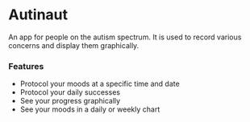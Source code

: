 # Autinaut
An app for people on the autism spectrum. It is used to record various concerns and display them graphically.

### Features
* Protocol your moods at a specific time and date
* Protocol your daily successes
* See your progress graphically
* See your moods in a daily or weekly chart
